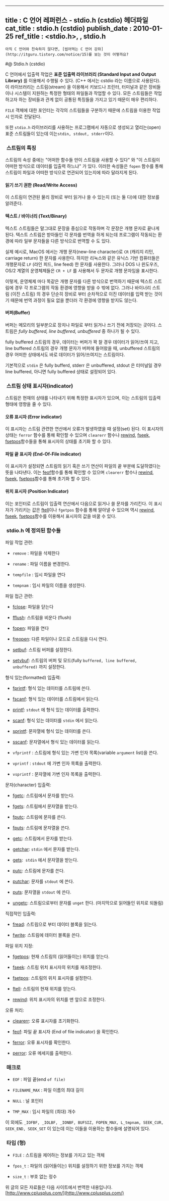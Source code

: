 ----------------
title : C 언어 레퍼런스 - stdio.h (cstdio) 헤더파일
cat_title :  stdio.h (cstdio)
publish_date : 2010-01-25
ref_title : <stdio.h>, <cstdio>, stdio.h
--------------




```warning
아직 C 언어와 친숙하지 않다면, [씹어먹는 C 언어 강좌](http://itguru.tistory.com/notice/15)를 보는 것이 어떻까요?
```

#@ Stdio.h (cstdio)

C 언어에서 입출력 작업은 **표준 입출력 라이브러리 (Standard Input and Output Library)** 를 이용해서 수행될 수 있다. (C++ 에서는 cstdio 라는 이름으로 사용된다). 이 라이브러리는 스트림(stream) 을 이용해서 키보드나 프린터, 터미널과 같은 장비들이나 시스템이 지원하는 특정한 형태의 파일들과 작업할 수 있다. 모든 스트림들은 작업하고자 하는 장비들과 관계 없이 공통된 특징들을 가지고 있기 때문이 매우 편리하다.

`FILE` 객체에 대한 포인터는 각각의 스트림들을 구분하기 때문에 스트림을 이용한 작업시 인자로 전달된다.

또한 `stdio.h` 라이브러리를 사용하는 프로그램에서 자동으로 생성되고 열리는(open) 표준 스트림들이 있는데 이는`stdin, stdout, stderr`이다.



###  스트림의 특징

스트림의 속성 중에는 "어떠한 함수들 만이 스트림을 사용할 수 있다" 와 "이 스트림이 어떠한 방식으로 데이터를 입출력 하느냐" 가 있다. 이러한 속성들은 `fopen` 함수를 통해 스트림이 파일과 어떠한 방식으로 연관되어 있는지에 따라 달라지게 된다.

#### 읽기 쓰기 권한 (Read/Write Access)

이 스트림이 연관된 물리 장비로 부터 읽거나 쓸 수 있는지 (또는 둘 다)에 대한 정보를 알려준다.

#### 텍스트 / 바이너리 (Text/Binary)

텍스트 스트림들은 말그대로 문장을 중심으로 작동하며 각 문장은 개행 문자로 끝나게 된다. 텍스트 스트림은 받아들인 각 문자를 번역을 하게 되는데 프로그램이 작동되는 환경에 따라 일부 문자들을 다른 방식으로 번역할 수 도 있다.

실제 예시로, MacOS 에서는 개행 문자(new-line character)로 `CR` (캐리지 리턴, carriage return) 한 문자를 사용한다. 하지만 리눅스와 같은 유닉스 기반 컴퓨터들은 개행문자로 `LF` (라인 피드, line feed) 한 문자를 사용한다. 그러나 DOS 나 윈도우즈, OS/2 계열의 운영체제들은 `CR + LF` 를 사용해서 두 문자로 개행 문자임을 표시한다.

이렇게, 운영체제 마다 똑같은 개행 문자를 다른 방식으로 번역하기 때문에 텍스트 스트림에 경우 각 프로그램의 작동 환경에 영향을 받을 수 밖에 없다. 그러나 바이너리 스트림 (이진 스트림) 의 경우 단순히 장비로 부터 순차적으로 이진 데이터를 입력 받는 것이기 때문에 번역 과정이 필요 없을 뿐더러 각 환경에 영향을 받지도 않는다.

#### 버퍼(Buffer)

버퍼는 메모리의 일부분으로 장치나 파일로 부터 읽거나 쓰기 전에 저장되는 곳이다. 스트림은 *fully buffered, line buffered, unbuffered* 중 하나가 될 수 있다.

fully buffered 스트림의 경우, 데이터는 버퍼가 꽉 찰 경우 데이터가 읽어/쓰여 지고, line buffered 스트림의 경우 개행 문자가 버퍼에 들어왔을 때, unbuffered 스트림의 경우 어떠한 상태에서도 바로 데이터가 읽어/쓰여지는 스트림이다.

기본적으로 `stdin` 은 fully bufferd, stderr 은 unbuffered, stdout 은 터미널일 경우 line buffered, 아니면 fully buffered 상태로 설정되어 있다.


###  스트림 상태 표시자(indicator)

스트림은 현재의 상태를 나타내기 위해 특정한 표시자가 있으며, 이는 스트림의 입출력 형태에 영향을 줄 수 있다.

#### 오류 표시자 (Error indicator)

이 표시자는 스트림 관련한 연산에서 오류가 발생하였을 때 설정(set) 된다. 이 표시자의 상태는 `ferror` 함수를 통해 확인할 수 있으며 `clearerr` 함수나 [rewind](http://itguru.tistory.com/75), [fseek](http://itguru.tistory.com/72), [fsetpos](http://itguru.tistory.com/73)함수들을 통해 표시자의 상태를 초기화 할 수 있다.

#### 파일 끝 표시자 (End-Of-File indicator)

이 표시자가 설정되면 스트림의 읽기 혹은 쓰기 연산이 파일의 끝 부분에 도달하였다는 뜻을 나타낸다. 이는 [feof](http://itguru.tistory.com/51)함수를 통해 확인할 수 있으며 `clearerr` 함수나 [rewind](http://itguru.tistory.com/75), [fseek](http://itguru.tistory.com/72), [fsetpos](http://itguru.tistory.com/73)함수를 통해 초기화 할 수 있다.

#### 위치 표시자 (Position Indicator)

이는 포인터로 스트림이 입출력 연산에서 다음으로 읽거나 쓸 문자를 가리킨다. 이 표시자가 가리키는 값은 [ftell](http://itguru.tistory.com/74)이나 `fgetpos` 함수를 통해 알아낼 수 있으며 역시 [rewind](http://itguru.tistory.com/75), [fseek](http://itguru.tistory.com/72), [fsetpos](http://itguru.tistory.com/73)함수를 이용해서 표시자의 값을 바꿀 수 있다.


###  stdio.h 에 정의된 함수들


파일 작업 관련:


* `remove` : 파일을 삭제한다

* `rename` : 파일 이름을 변경한다.

* `tempfile` : 임시 파일을 연다

* `tempnam` : 임시 파일의 이름을 생성한다.


파일 접근 관련:


*  [fclose](http://itguru.tistory.com/54): 파일을 닫는다

*  [fflush](http://itguru.tistory.com/57): 스트림을 비운다 (flush)

*  [fopen](http://itguru.tistory.com/58): 파일을 연다

*  [freopen](http://itguru.tistory.com/59): 다른 파일이나 모드로 스트림을 다시 연다.

*  [setbuf](http://itguru.tistory.com/61): 스트림 버퍼를 설정한다.

*  [setvbuf](http://itguru.tistory.com/62): 스트림의 버퍼 및 모드(fully `buffered, line buffered, unbuffered)` 까지 설정한다.


형식 있는(formatted) 입출력:


*  [fprintf](http://itguru.tistory.com/64): 형식 있는 데이터를 스트림에 쓴다.

*  [fscanf](http://itguru.tistory.com/65): 형식 있는 데이터를 스트림에서 읽는다.

*  [printf](http://itguru.tistory.com/35): `stdout` 에 형식 있는 데이터를 출력한다.

*  [scanf](http://itguru.tistory.com/36): 형식 있는 데이터를 `stdin` 에서 읽는다.

*  [sprintf](http://itguru.tistory.com/66): 문자열에 형식 있는 데이터를 쓴다.

*  [sscanf](http://itguru.tistory.com/67): 문자열에서 형식 있는 데이터를 읽는다.

* `vfprintf` : 스트림에 형식 있는 가변 인자 목록(variable `argument` list)을 쓴다.

* `vprintf` : `stdout` 에 가변 인자 목록을 출력한다.

* `vsprintf` : 문자열에 가변 인자 목록을 출력한다.


문자(character) 입출력:


*  [fgetc](http://itguru.tistory.com/37): 스트림에서 문자를 받는다.



*  [fgets](http://itguru.tistory.com/38): 스트림에서 문자열을 받는다.



*  [fputc](http://itguru.tistory.com/39): 스트림에 문자를 쓴다.

*  [fputs](http://itguru.tistory.com/40): 스트림에 문자열을 쓴다.

*  [getc](http://itguru.tistory.com/41): 스트림에서 문자를 받는다.



*  [getchar](http://itguru.tistory.com/44): `stdin` 에서 문자를 받는다.

*  [gets](http://itguru.tistory.com/45):  `stdin` 에서 문자열을 받는다.



*  [putc](http://itguru.tistory.com/46): 스트림에 문자를 쓴다.

*  [putchar](http://itguru.tistory.com/47): 문자를 `stdout` 에 쓴다.



*  [puts](http://itguru.tistory.com/48): 문자열을 `stdout` 에 쓴다.

*  [ungetc](http://itguru.tistory.com/49): 스트림으로부터 문자를 `unget` 한다. (마지막으로 읽어들인 위치로 되돌림)


직접적인 입출력:


*  [fread](http://itguru.tistory.com/68): 스트림으로 부터 데이터 블록을 읽는다.

*  [fwrite](http://itguru.tistory.com/69): 스트림에 데이터 블록을 쓴다.


파일 위치 지정:


*  [fgetpos](http://itguru.tistory.com/70): 현재 스트림의 (읽어들이는) 위치를 얻는다.

*  [fseek](http://itguru.tistory.com/72): 스트림 위치 표시자의 위치를 재조정한다.

*  [fsetpos](http://itguru.tistory.com/73): 스트림의 위치 표시자를 설정한다.

*  [ftell](http://itguru.tistory.com/74): 스트림의 현재 위치를 얻는다.

*  [rewind](http://itguru.tistory.com/75): 위치 표시자의 위치를 맨 앞으로 조정한다.


오류 처리:


*  [clearerr](http://itguru.tistory.com/50): 오류 표시자를 초기화한다.



*  [feof](http://itguru.tistory.com/51): 파일 끝 표시자 (End of file indicator) 을 확인한다.

*  [ferror](http://itguru.tistory.com/52): 오류 표시자를 확인한다.

*  [perror](http://itguru.tistory.com/53): 오류 메세지를 출력한다.




###  매크로

* `EOF` : 파일 끝(end `of file)`

* `FILENAME_MAX` : 파일 이름의 최대 길이

* `NULL` : 널 포인터



* `TMP_MAX` : 임시 파일의 (최대) 개수

이 외에도 `_IOFBF, _IOLBF, _IONBF, BUFSIZ, FOPEN_MAX, L_tmpnam, SEEK_CUR, SEEK_END, SEEK_SET` 이 있는데 이는 이들을 이용하는 함수들에 설명되어 있다.





###  타입 (형)





* `FILE` : 스트림을 제어하는 정보를 가지고 있는 객체

* `fpos_t` : 파일의 (읽어들이는) 위치를 설정하기 위한 정보를 가지는 객체

* `size_t` : 부호 없는 정수

위 글의 모든 자료들은 다음 사이트에서 번역한 내용입니다. [http://www.cplusplus.com/](http://www.cplusplus.com/)